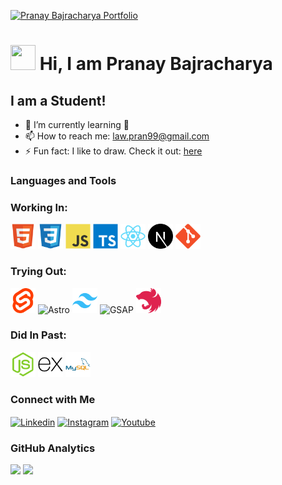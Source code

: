 [![Pranay Bajracharya Portfolio](https://res.cloudinary.com/pranaybajracharya/image/upload/v1677000431/Portfolio_mbtfv5.png)](https://pranaybajracharya.com.np/)

### <h1><img src="https://media.tenor.com/images/30169e4a670daf12443df7d2dd140176/tenor.gif" width="40px" height="40px"> Hi, I am Pranay Bajracharya</h1>

## I am a Student!

- 🌱 I’m currently learning 🙂
- 📫 How to reach me: law.pran99@gmail.com
- ⚡ Fun fact: I like to draw. Check it out: <a href="https://www.instagram.com/its_pranay_arts/" target="_blank">here</a>

### Languages and Tools

### Working In:

<p>
  <img src="https://github.com/devicons/devicon/blob/master/icons/html5/html5-original.svg" alt="HTML" width="40" height="40" /> 
  <img src="https://github.com/devicons/devicon/blob/master/icons/css3/css3-original.svg" alt="CSS" width="40" height="40" /> 
  <img src="https://github.com/devicons/devicon/blob/master/icons/javascript/javascript-original.svg" alt="JavaScript" width="40" height="40" /> 
  <img src="https://github.com/devicons/devicon/blob/master/icons/typescript/typescript-original.svg" alt="TypeScript" width="40" height="40" /> 
  <img src="https://github.com/devicons/devicon/blob/master/icons/react/react-original.svg" alt="React" width="40" height="40" />
  <img src="https://github.com/devicons/devicon/blob/master/icons/nextjs/nextjs-original.svg" alt="NextJS" width="40" height="40" />
  <img src="https://github.com/devicons/devicon/blob/master/icons/git/git-original.svg" alt="Git" width="40" height="40" />
  <!-- <img src="https://github.com/devicons/devicon/blob/master/icons/gitlab/gitlab-original.svg" alt="GitLab" width="40" height="40" /> -->
</p>

### Trying Out:

<p>
  <!-- <img src="https://github.com/devicons/devicon/blob/master/icons/mongodb/mongodb-original-wordmark.svg" alt="MongoDB" width="40" height="40" />  -->
  <img src="https://github.com/devicons/devicon/blob/master/icons/svelte/svelte-original.svg" alt="Svelte" width="40" height="40" /> 
  <img src="https://bestofjs.org/logos/astro.dark.svg" alt="Astro" width="40" height="40" /> 
  <img src="https://github.com/devicons/devicon/blob/master/icons/tailwindcss/tailwindcss-plain.svg" alt="TailwindCSS" width="40" height="40" /> 
  <img src="https://s3-us-west-2.amazonaws.com/s.cdpn.io/16327/logo.gif" alt="GSAP" width="40" height="40" /> 
  <img src="https://github.com/devicons/devicon/blob/master/icons/nestjs/nestjs-plain.svg" alt="NestJS" width="40" height="40" /> 
</p>

### Did In Past:

<p>
  <img src="https://github.com/devicons/devicon/blob/master/icons/nodejs/nodejs-original.svg" alt="Node" width="40" height="40" />
  <img src="https://github.com/devicons/devicon/blob/master/icons/express/express-original.svg" alt="Express" width="40" height="40" />
  <img src="https://github.com/devicons/devicon/blob/master/icons/mysql/mysql-original-wordmark.svg" alt="MySQL" width="40" height="40" />
</p>

### Connect with Me

<p>
  <a href="https://www.linkedin.com/in/pranaybajracharya" target="blank"><img align="center" src="https://raw.githubusercontent.com/rahuldkjain/github-profile-readme-generator/master/src/images/icons/Social/linked-in-alt.svg" alt="Linkedin" height="30" width="40" /></a>
  <a href="https://www.instagram.com/its_pranay_arts" target="blank"><img align="center" src="https://raw.githubusercontent.com/rahuldkjain/github-profile-readme-generator/master/src/images/icons/Social/instagram.svg" alt="Instagram" height="30" width="40" /></a>
  <a href="https://www.youtube.com/watch?v=dQw4w9WgXcQ" target="blank"><img align="center" src="https://raw.githubusercontent.com/rahuldkjain/github-profile-readme-generator/master/src/images/icons/Social/youtube.svg" alt="Youtube" height="30" width="40" /></a>
</p>

### GitHub Analytics

<p>
  <img height="180em" src="https://github-readme-stats-eight-theta.vercel.app/api?username=PranayBajracharya&show_icons=true&theme=tokyonight&include_all_commits=true&count_private=true"/>
  <img height="180em" src="https://github-readme-stats-eight-theta.vercel.app/api/top-langs/?username=PranayBajracharya&layout=compact&langs_count=10&theme=tokyonight&hide=jupyter%20notebook,hack"/>
</p>

<!-- <p align="center">
<img align="center" src="https://github-readme-streak-stats.herokuapp.com/?user=PranayBajracharya&show_icons=true&theme=tokyonight_duo" alt="PranayBajracharya" />
</p> -->

<!--
<p align="center">
  <img src="https://visitor-badge.laobi.icu/badge?page_id=PranayBajracharya.PranayBajracharya">
  <img alt="GitHub followers" src="https://img.shields.io/github/followers/PranayBajracharya?style=social">
</p> -->
